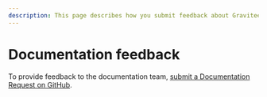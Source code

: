 ```yaml
---
description: This page describes how you submit feedback about Gravitee's documentation
---
```


# Documentation feedback

To provide feedback to the documentation team, [submit a Documentation Request on GitHub](https://github.com/gravitee-io/issues/issues/new/choose).
